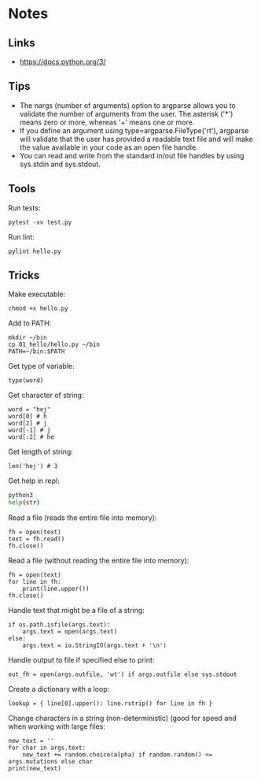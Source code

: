 # Notes

## Links

- https://docs.python.org/3/

## Tips

- The nargs (number of arguments) option to argparse allows you to validate the number of arguments from the user. The asterisk ('*') means zero or more, whereas '+' means one or more.
- If you define an argument using type=argparse.FileType('rt'), argparse will validate that the user has provided a readable text file and will make the value available in your code as an open file handle.
- You can read and write from the standard in/out file handles by using sys.stdin and sys.stdout.

## Tools

Run tests:

```
pytest -xv test.py
```

Run lint:

```
pylint hello.py
```

## Tricks

Make executable:

```
chmod +x hello.py
```

Add to PATH:

```
mkdir ~/bin
cp 01_hello/hello.py ~/bin
PATH=~/bin:$PATH
```

Get type of variable:

```
type(word)
```

Get character of string:

```
word = "hej"
word[0] # h
word[2] # j
word[-1] # j
word[:2] # he
```

Get length of string:

```
len('hej') # 3
```

Get help in repl:

```bash
python3
help(str)
```

Read a file (reads the entire file into memory):

```
fh = open(text)
text = fh.read()
fh.close()
```

Read a file (without reading the entire file into memory):

```
fh = open(text)
for line in fh:
	print(line.upper())
fh.close()
```

Handle text that might be a file of a string:

```
if os.path.isfile(args.text):
	args.text = open(args.text)
else:
	args.text = io.StringIO(args.text + '\n')
```

Handle output to file if specified else to print:

```
out_fh = open(args.outfile, 'wt') if args.outfile else sys.stdout
```

Create a dictionary with a loop:

```
lookup = { line[0].upper(): line.rstrip() for line in fh }
```

Change characters in a string (non-deterministic) (good for speed and when working with large files:
```
new_text = ''
for char in args.text:
	new_text += random.choice(alpha) if random.random() <= args.mutations else char
print(new_text)
```
